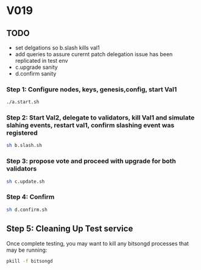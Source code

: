 # V019

## TODO
- set delgations so b.slash kills val1 
- add queries to assure curernt patch delegation issue has been replicated in test env
- c.upgrade sanity
- d.confirm sanity

### Step 1: Configure nodes, keys, genesis,config, start Val1
```sh
./a.start.sh 
```
### Step 2: Start Val2, delegate to validators, kill Val1 and simulate slahing events, restart val1, confirm slashing event was registered
```sh
sh b.slash.sh 
```
### Step 3: propose vote and proceed with upgrade for both validators 
```sh
sh c.update.sh 
```
### Step 4: Confirm
```sh
sh d.confirm.sh  
```

## Step 5: Cleaning Up Test service 
Once complete testing, you may want to kill any bitsongd processes that may be running:
```sh
pkill -f bitsongd
```

<!-- # OPTION 2: Via Exports 
To verify the v019 upgradeHandler logic it performs as expected, we can apply the same logic while exporting the app state into a genesisDoc. This lets us perform calculations on the appstate after the network is migrated, specifically ensuring the calculated rewards is not different the actual.

## A. Create `export-corrupt.json` 
Using `v0.18.1` of bitsongd:
```sh
bitsongd export > export-corrupt.json
```
## B. Compile V019-Export patch 
To simulate the upgrade, we need to use the bitsong app that has the custom export cli function implemented:
Using `v0.18.2-export` of bitsongd:
```sh
bitsongd export > export-patched.json
``` -->